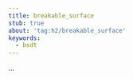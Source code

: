 ```yaml
---
title: breakable_surface
stub: true
about: 'tag:h2/breakable_surface'
keywords:
  - bsdt
---
```

...
